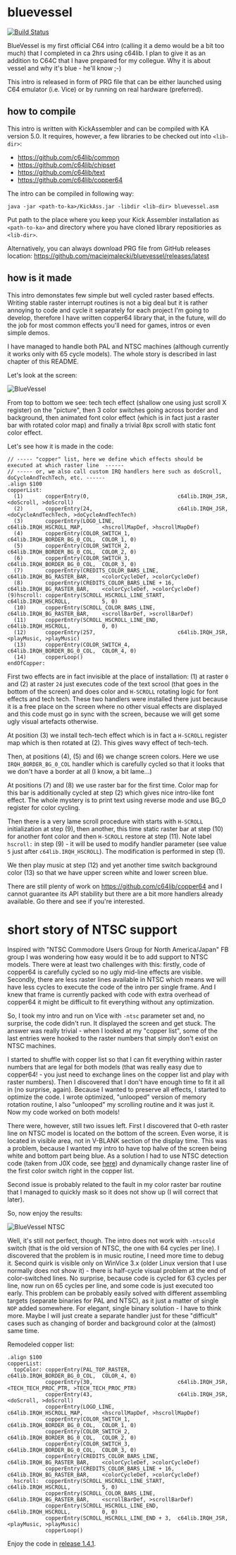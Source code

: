 # bluevessel

[![Build Status](https://travis-ci.org/maciejmalecki/bluevessel.svg?branch=master)](https://travis-ci.org/maciejmalecki/bluevessel)

BlueVessel is my first official C64 intro (calling it a demo would be a bit too much) that I completed in ca 2hrs using c64lib. I plan to 
give it as an addition to C64C that I have prepared for my collegue. Why it is about vessel and why it's blue - he'll know ;-)

This intro is released in form of PRG file that can be either launched using C64 emulator (i.e. Vice) or by running on real hardware 
(preferred).

## how to compile

This intro is written with KickAssembler and can be compiled with KA version 5.0. It requires, however, a few libraries to be checked out into `<lib-dir>`:
* https://github.com/c64lib/common
* https://github.com/c64lib/chipset
* https://github.com/c64lib/text
* https://github.com/c64lib/copper64

The intro can be compiled in following way:
```
java -jar <path-to-ka>/KickAss.jar -libdir <lib-dir> bluevessel.asm
```
Put path to the place where you keep your Kick Assembler installation as `<path-to-ka>` and directory where you have cloned library repositiories as `<lib-dir>`.

Alternatively, you can always download PRG file from GitHub releases location: https://github.com/maciejmalecki/bluevessel/releases/latest

## how is it made

This intro demonstates few simple but well cycled raster based effects. Writing stable raster interrupt routines is not a big deal but it is rather annoying to code and cycle it separately for each project I'm going to develop, therefore I have written copper64 library that, in the future, will do the job for most common effects you'll need for games, intros or even simple demos.

I have managed to handle both PAL and NTSC machines (although currently it works only with 65 cycle models). The whole story is described in last chapter of this README.

Let's look at the screen:

![BlueVessel](bluevessel.png)

From top to bottom we see: tech tech effect (shallow one using just scroll X register) on the "picture", then 3 color switches going across border and background, then animated font color effect (which is in fact just a raster bar with rotated color map) and finally a trivial 8px scroll with static font color effect.

Let's see how it is made in the code:
```(assembler)
// ----- "copper" list, here we define which effects should be executed at which raster line  ------
// ----- or, we also call custom IRQ handlers here such as doScroll, doCycleAndTechTech, etc. ------
.align $100
copperList:
  (1)       copperEntry(0,                            c64lib.IRQH_JSR,              <doScroll, >doScroll)
  (2)       copperEntry(24,                           c64lib.IRQH_JSR,              <doCycleAndTechTech, >doCycleAndTechTech)
  (3)       copperEntry(LOGO_LINE,                    c64lib.IRQH_HSCROLL_MAP,      <hscrollMapDef, >hscrollMapDef)
  (4)       copperEntry(COLOR_SWITCH_1,               c64lib.IRQH_BORDER_BG_0_COL,  COLOR_1, 0)
  (5)       copperEntry(COLOR_SWITCH_2,               c64lib.IRQH_BORDER_BG_0_COL,  COLOR_2, 0)
  (6)       copperEntry(COLOR_SWITCH_3,               c64lib.IRQH_BORDER_BG_0_COL,  COLOR_3, 0)
  (7)       copperEntry(CREDITS_COLOR_BARS_LINE,      c64lib.IRQH_BG_RASTER_BAR,    <colorCycleDef, >colorCycleDef)
  (8)       copperEntry(CREDITS_COLOR_BARS_LINE + 16, c64lib.IRQH_BG_RASTER_BAR,    <colorCycleDef, >colorCycleDef)
(9)hscroll: copperEntry(SCROLL_HSCROLL_LINE_START,    c64lib.IRQH_HSCROLL,          5, 0)
  (10)      copperEntry(SCROLL_COLOR_BARS_LINE,       c64lib.IRQH_BG_RASTER_BAR,    <scrollBarDef, >scrollBarDef)
  (11)      copperEntry(SCROLL_HSCROLL_LINE_END,      c64lib.IRQH_HSCROLL,          0, 0)
  (12)      copperEntry(257,                          c64lib.IRQH_JSR,              <playMusic, >playMusic)
  (13)      copperEntry(COLOR_SWITCH_4,               c64lib.IRQH_BORDER_BG_0_COL,  COLOR_4, 0)
  (14)      copperLoop()
endOfCopper:
```

First two effects are in fact invisible at the place of installation: (1) at raster `0` and (2) at raster `24` just executes code of the text scrool (that goes in the bottom of the screen) and does color and `H-SCROLL` rotating logic for font effects and tech tech. These two handlers were installed there just because it is a free place on the screen where no other visual effects are displayed and this code must go in sync with the screen, because we will get some ugly visual artefacts otherwise.

At position (3) we install tech-tech effect which is in fact a `H-SCROLL` register map which is then rotated at (2). This gives wavy effect of tech-tech.

Then, at positions (4), (5) and (6) we change screen colors. Here we use `IRQH_BORDER_BG_0_COL` handler which is carefully cycled so that it looks that we don't have a border at all (I know, a bit lame...)

At positions (7) and (8) we use raster bar for the first time. Color map for this bar is additionally cycled at step (2) which gives nice intro-like font effect. The whole mystery is to print text using reverse mode and use BG_0 register for color cycling.

Then there is a very lame scroll procedure with starts with `H-SCROLL` initialization at step (9), then another, this time static raster bar at step (10) for another font color and then `H-SCROLL` restore at step (11). Note label `hscroll:` in step (9) - it will be used to modify handler parameter (see value `5` just after `c64lib.IRQH_HSCROLL`). The modification is performed in step (1).

We then play music at step (12) and yet another time switch background color (13) so that we have upper screen white and lower screen blue.

There are still plenty of work on https://github.com/c64lib/copper64 and I cannot guarantee its API stability but there are a bit more handlers already available. Go there and see if you're interested.

# short story of NTSC support

Inspired with "NTSC Commodore Users Group for North America/Japan" FB group I was wondering how easy would it be to add support to NTSC models. There were at least two challenges with this: firstly, code of copper64 is carefully cycled so no ugly mid-line effects are visible. Secondly, there are less raster lines available in NTSC which means we will have less cycles to execute the code of the intro per single frame. And I knew that frame is currently packed with code with extra overhead of copper64 it might be difficult to fit everything without any optimization.

So, I took my intro and run on Vice with `-ntsc` parameter set and, no surprise, the code didn't run. It displayed the screen and get stuck. The answer was really trivial - when I looked at my "copper list", some of the last entries were hooked to the raster numbers that simply don't exist on NTSC machines.

I started to shuffle with copper list so that I can fit everything within raster numbers that are legal for both models (that was really easy due to copper64! - you just need to exchange lines on the copper list and play with raster numbers). Then I discovered that I don't have enough time to fit it all in (no surprise, again). Because I wanted to preserve all effects, I started to optimize the code. I wrote optimized, "unlooped" version of memory rotation routine, I also "unlooped" my scrolling routine and it was just it. Now my code worked on both models!

There were, however, still two issues left. First I discovered that 0-eth raster line on NTSC model is located on the bottom of the screen. Even worse, it is located in visible area, not in V-BLANK section of the display time. This was a problem, because I wanted my intro to have top halve of the screen being white and bottom part being blue. As a solution I had to use NTSC detection code (taken from J0X code, see [here](http://codebase64.org/doku.php?id=base:detect_pal_ntsc)) and dynamically change raster line of the first color switch right in the copper list.

Second issue is probably related to the fault in my color raster bar routine that I managed to quickly mask so it does not show up (I will correct that later).

So, now enjoy the results:

![BlueVessel NTSC](bluevessel-ntsc.png)

Well, it's still not perfect, though. The intro does not work with `-ntscold` switch (that is the old version of NTSC, the one with 64 cycles per line). I discovered that the problem is in music routine, I need more time to debug it. Second quirk is visible only on WinVice 3.x (older Linux version that I use normally does not show it) - there is half-cycle visual problem at the end of color-switched lines. No surprise, because code is cycled for 63 cycles per line, now run on 65 cycles per line, and some code is just executed too early. This problem can be probably easily solved with different assembling targets (separate binaries for PAL and NTSC), as it just a matter of single `NOP` added somewhere. For elegant, single binary solution - I have to think more. Maybe I will just create a separate handler just for these "difficult" cases such as changing of border and background color at the (almost) same time.

Remodeled copper list:
```(assembler)
.align $100
copperList:
  topColor: copperEntry(PAL_TOP_RASTER,               c64lib.IRQH_BORDER_BG_0_COL,  COLOR_4, 0)
            copperEntry(30,                           c64lib.IRQH_JSR,              <TECH_TECH_PROC_PTR, >TECH_TECH_PROC_PTR)
            copperEntry(43,                           c64lib.IRQH_JSR,              <doScroll, >doScroll)
            copperEntry(LOGO_LINE,                    c64lib.IRQH_HSCROLL_MAP,      <hscrollMapDef, >hscrollMapDef)
            copperEntry(COLOR_SWITCH_1,               c64lib.IRQH_BORDER_BG_0_COL,  COLOR_1, 0)
            copperEntry(COLOR_SWITCH_2,               c64lib.IRQH_BORDER_BG_0_COL,  COLOR_2, 0)
            copperEntry(COLOR_SWITCH_3,               c64lib.IRQH_BORDER_BG_0_COL,  COLOR_3, 0)
            copperEntry(CREDITS_COLOR_BARS_LINE,      c64lib.IRQH_BG_RASTER_BAR,    <colorCycleDef, >colorCycleDef)
            copperEntry(CREDITS_COLOR_BARS_LINE + 16, c64lib.IRQH_BG_RASTER_BAR,    <colorCycleDef, >colorCycleDef)
  hscroll:  copperEntry(SCROLL_HSCROLL_LINE_START,    c64lib.IRQH_HSCROLL,          5, 0)
            copperEntry(SCROLL_COLOR_BARS_LINE,       c64lib.IRQH_BG_RASTER_BAR,    <scrollBarDef, >scrollBarDef)
            copperEntry(SCROLL_HSCROLL_LINE_END,      c64lib.IRQH_HSCROLL,          0, 0)
            copperEntry(SCROLL_HSCROLL_LINE_END + 3,  c64lib.IRQH_JSR,              <playMusic, >playMusic)
            copperLoop()
```

Enjoy the code in [release 1.4.1](https://github.com/maciejmalecki/bluevessel/releases/tag/1.4.1).
